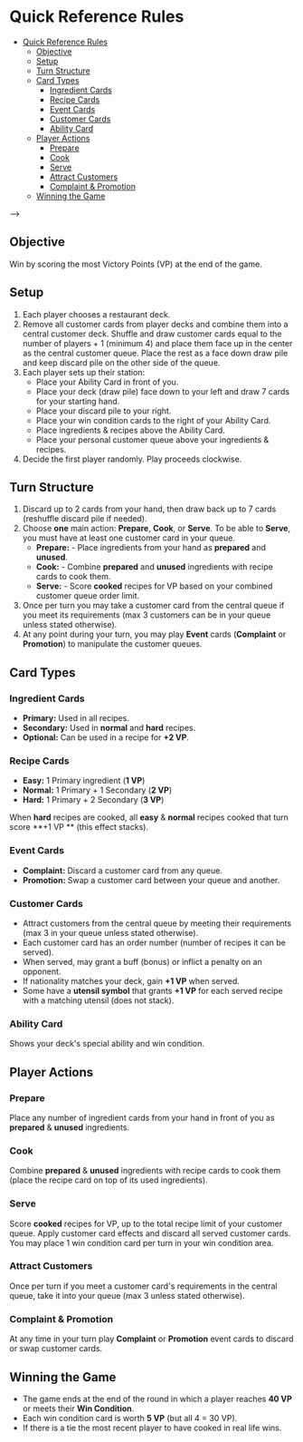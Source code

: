 # Quick Reference Rules

<!-- TOC -->
* [Quick Reference Rules](#quick-reference-rules)
  * [Objective](#objective)
  * [Setup](#setup)
  * [Turn Structure](#turn-structure)
  * [Card Types](#card-types)
    * [Ingredient Cards](#ingredient-cards)
    * [Recipe Cards](#recipe-cards)
    * [Event Cards](#event-cards)
    * [Customer Cards](#customer-cards)
    * [Ability Card](#ability-card)
  * [Player Actions](#player-actions)
    * [Prepare](#prepare)
    * [Cook](#cook)
    * [Serve](#serve)
    * [Attract Customers](#attract-customers)
    * [Complaint & Promotion](#complaint--promotion)
  * [Winning the Game](#winning-the-game)
<!-- TOC -->-->

## Objective

Win by scoring the most Victory Points (VP) at the end of the game.

## Setup

1. Each player chooses a restaurant deck.
2. Remove all customer cards from player decks and combine them into a central customer deck.
   Shuffle and draw customer cards equal to the number of players + 1 (minimum 4) and place them
   face up in the center as the central customer queue. Place the rest as a face down draw pile and
   keep discard pile on the other side of the queue.
3. Each player sets up their station:
    - Place your Ability Card in front of you.
    - Place your deck (draw pile) face down to your left and draw 7 cards for your starting hand.
    - Place your discard pile to your right.
    - Place your win condition cards to the right of your Ability Card.
    - Place ingredients & recipes above the Ability Card.
    - Place your personal customer queue above your ingredients & recipes.
4. Decide the first player randomly. Play proceeds clockwise.

## Turn Structure

1. Discard up to 2 cards from your hand, then draw back up to 7 cards (reshuffle discard pile if
   needed).
2. Choose **one** main action: **Prepare**, **Cook**, or **Serve**. To be able to **Serve**, you 
must have at least one customer card in your queue.
   - **Prepare:** - Place ingredients from your hand as **prepared** and **unused**.
   - **Cook:** - Combine **prepared** and **unused** ingredients with recipe cards to cook them.
   - **Serve:** - Score **cooked** recipes for VP based on your combined customer queue order limit.
3. Once per turn you may take a customer card from the central queue if you meet its
   requirements (max 3 customers can be in your queue unless stated otherwise).
4. At any point during your turn, you may play **Event** cards (**Complaint** or **Promotion**) to
   manipulate the customer queues.

## Card Types

### Ingredient Cards

- **Primary:** Used in all recipes.
- **Secondary:** Used in **normal** and **hard** recipes.
- **Optional:** Can be used in a recipe for **+2 VP**.

### Recipe Cards

- **Easy:** 1 Primary ingredient (**1 VP**)
- **Normal:** 1 Primary + 1 Secondary (**2 VP**)
- **Hard:** 1 Primary + 2 Secondary (**3 VP**)

When **hard** recipes are cooked, all **easy** & **normal** recipes cooked that turn score **+1 VP
** (this effect stacks).

### Event Cards

- **Complaint:** Discard a customer card from any queue.
- **Promotion:** Swap a customer card between your queue and another.

### Customer Cards

- Attract customers from the central queue by meeting their requirements (max 3 in your queue
unless stated otherwise).
- Each customer card has an order number (number of recipes it can be served).
- When served, may grant a buff (bonus) or inflict a penalty on an opponent.
- If nationality matches your deck, gain **+1 VP** when served.
- Some have a **utensil symbol** that grants **+1 VP** for each served recipe with a matching 
utensil (does not stack).

### Ability Card

Shows your deck's special ability and win condition.

## Player Actions

### Prepare

Place any number of ingredient cards from your hand in front of you as **prepared** & **unused**
ingredients.

### Cook

Combine **prepared** & **unused** ingredients with recipe cards to cook them (place the recipe card
on top of its used ingredients).

### Serve

Score **cooked** recipes for VP, up to the total recipe limit of your customer queue. Apply customer
card effects and discard all served customer cards. You may place 1 win condition card per turn in
your win condition area.

### Attract Customers

Once per turn if you meet a customer card's requirements in the central queue, take it into your 
queue (max 3 unless stated otherwise).

### Complaint & Promotion

At any time in your turn play **Complaint** or **Promotion** event cards to discard or swap 
customer cards.

## Winning the Game

- The game ends at the end of the round in which a player reaches **40 VP** or meets their **Win
  Condition**.
- Each win condition card is worth **5 VP** (but all 4 = 30 VP).
- If there is a tie the most recent player to have cooked in real life wins.

